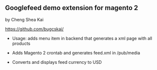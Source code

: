 ## Googlefeed demo extension for magento 2

by Cheng Shea Kai

https://github.com/bugcskai/

- Usage: adds menu item in backend that generates a xml page with all products

- Adds Magento 2 crontab and generates feed.xml in /pub/media

- Converts and displays feed currency to USD